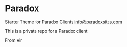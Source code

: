 Paradox
==========
Starter Theme for Paradox Clients
info@paradoxsites.com

This is a private repo for a Paradox client

From Air